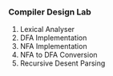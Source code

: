 ### Compiler Design Lab
1. Lexical Analyser
2. DFA Implementation
3. NFA Implementation
4. NFA to DFA Conversion
5. Recursive Desent Parsing
